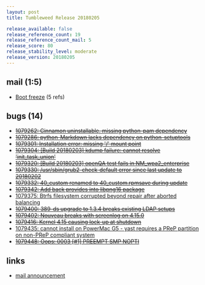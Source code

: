 ```yaml
---
layout: post
title: Tumbleweed Release 20180205

release_available: false
release_reference_count: 19
release_reference_count_mail: 5
release_score: 80
release_stability_level: moderate
release_version: 20180205
---
```


## mail (1:5)

- [Boot freeze](https://lists.opensuse.org/opensuse-factory/2018-02/msg00218.html) (5 refs)

## bugs (14)

<!--more-->

- ~~[1079262: Cinnamon uninstallable, missing python-pam dependency](https://bugzilla.opensuse.org/show_bug.cgi?id=1079262)~~
- ~~[1079286: python-Markdown lacks dependency on python-setuptools](https://bugzilla.opensuse.org/show_bug.cgi?id=1079286)~~
- ~~[1079301: Installation error: missing '/' mount point](https://bugzilla.opensuse.org/show_bug.cgi?id=1079301)~~
- ~~[1079304: \[Build 20180203\] kdump failure: cannot resolve 'init_task_union'](https://bugzilla.opensuse.org/show_bug.cgi?id=1079304)~~
- ~~[1079320: \[Build 20180203\] openQA test fails in NM_wpa2_enterprise](https://bugzilla.opensuse.org/show_bug.cgi?id=1079320)~~
- ~~[1079330: /usr/sbin/grub2-check-default error since last update to 20180202](https://bugzilla.opensuse.org/show_bug.cgi?id=1079330)~~
- ~~[1079332: 40_custom renamed to 40_custom.rpmsave during update](https://bugzilla.opensuse.org/show_bug.cgi?id=1079332)~~
- ~~[1079342: Add back provides into libpng16 package](https://bugzilla.opensuse.org/show_bug.cgi?id=1079342)~~
- [1079375: Btrfs filesystem corrupted beyond repair after aborted balancing](https://bugzilla.opensuse.org/show_bug.cgi?id=1079375)
- ~~[1079400: 389-ds upgrade to 1.3.4 breaks existing LDAP setups](https://bugzilla.opensuse.org/show_bug.cgi?id=1079400)~~
- ~~[1079402: Nouveau breaks with screenlog on 4.15.0](https://bugzilla.opensuse.org/show_bug.cgi?id=1079402)~~
- ~~[1079416: Kernel 4.15 causing lock-up at shutdown](https://bugzilla.opensuse.org/show_bug.cgi?id=1079416)~~
- [1079435: cannot install on PowerMac G5 - yast requires a PReP partition on non-PReP compliant system](https://bugzilla.opensuse.org/show_bug.cgi?id=1079435)
- ~~[1079448: Oops: 0003 \[#1\] PREEMPT SMP NOPTI](https://bugzilla.opensuse.org/show_bug.cgi?id=1079448)~~



## links

- [mail announcement](https://lists.opensuse.org/opensuse-factory/2018-02/msg00216.html)
